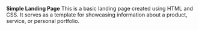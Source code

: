 **Simple Landing Page**
This is a basic landing page created using HTML and CSS. It serves as a template for showcasing information about a product, service, or personal portfolio.
